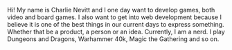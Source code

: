 Hi! My name is Charlie Nevitt and I one day want to develop games, both video and board games.  I also want to get into web development because I believe it is one of the best things in our current days to express something.  Whether that be a product, a person or an idea.  Currently, I am a nerd.  I play Dungeons and Dragons, Warhammer 40k, Magic the Gathering and so on.
